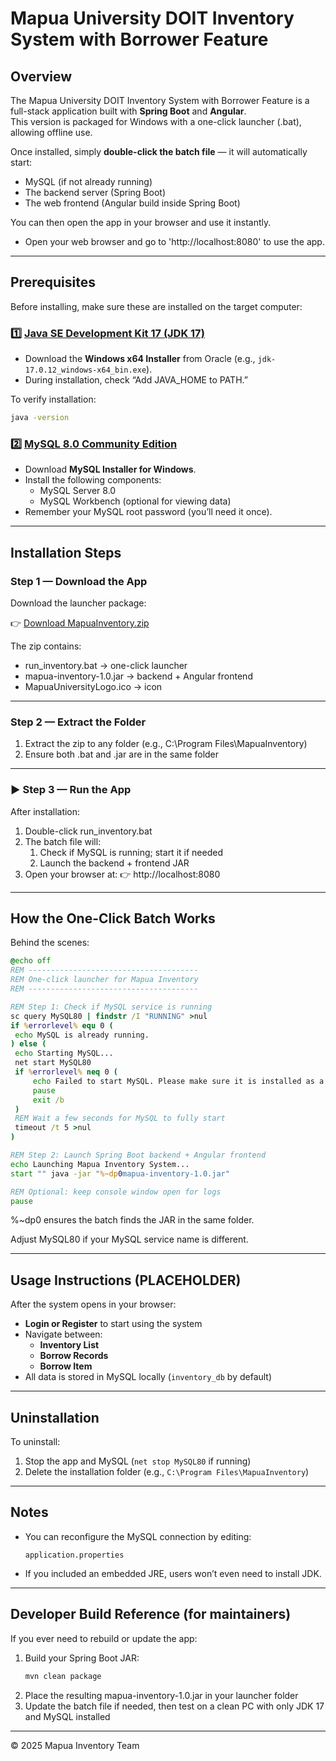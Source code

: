 # Mapua University DOIT Inventory System with Borrower Feature

## Overview
The Mapua University DOIT Inventory System with Borrower Feature is a full-stack application built with **Spring Boot** and **Angular**.  
This version is packaged for Windows with a one-click launcher (.bat), allowing offline use.

Once installed, simply **double-click the batch file** — it will automatically start:
- MySQL (if not already running)
- The backend server (Spring Boot)
- The web frontend (Angular build inside Spring Boot)

You can then open the app in your browser and use it instantly.
- Open your web browser and go to 'http://localhost:8080' to use the app.

---

## Prerequisites

Before installing, make sure these are installed on the target computer:

### 1️⃣ [Java SE Development Kit 17 (JDK 17)](https://www.oracle.com/java/technologies/javase/jdk17-archive-downloads.html)
- Download the **Windows x64 Installer** from Oracle (e.g., `jdk-17.0.12_windows-x64_bin.exe`).
- During installation, check “Add JAVA_HOME to PATH.”

To verify installation:
```bash
java -version
```

### 2️⃣ [MySQL 8.0 Community Edition](https://dev.mysql.com/downloads/installer/)
- Download **MySQL Installer for Windows**.
- Install the following components:
    - MySQL Server 8.0
    - MySQL Workbench (optional for viewing data)
- Remember your MySQL root password (you’ll need it once).

---

## Installation Steps

### Step 1 — Download the App
Download the launcher package:

👉 [Download MapuaInventory.zip](https://github.com/ent1tyGH/Mapua-Inventory/releases/tag/v1.0)

The zip contains:

- run_inventory.bat → one-click launcher
- mapua-inventory-1.0.jar → backend + Angular frontend
- MapuaUniversityLogo.ico → icon

---

### Step 2 — Extract the Folder
1. Extract the zip to any folder (e.g., C:\Program Files\MapuaInventory)
2. Ensure both .bat and .jar are in the same folder

---

### ▶️ Step 3 — Run the App
After installation:
1. Double-click run_inventory.bat
2. The batch file will:
    1. Check if MySQL is running; start it if needed
    2. Launch the backend + frontend JAR
3. Open your browser at:
   👉 http://localhost:8080

---

## How the One-Click Batch Works

Behind the scenes:
   ```bat
   @echo off
REM --------------------------------------
REM One-click launcher for Mapua Inventory
REM --------------------------------------

REM Step 1: Check if MySQL service is running
sc query MySQL80 | findstr /I "RUNNING" >nul
if %errorlevel% equ 0 (
    echo MySQL is already running.
) else (
    echo Starting MySQL...
    net start MySQL80
    if %errorlevel% neq 0 (
        echo Failed to start MySQL. Please make sure it is installed as a service.
        pause
        exit /b
    )
    REM Wait a few seconds for MySQL to fully start
    timeout /t 5 >nul
)

REM Step 2: Launch Spring Boot backend + Angular frontend
echo Launching Mapua Inventory System...
start "" java -jar "%~dp0mapua-inventory-1.0.jar"

REM Optional: keep console window open for logs
pause

   ```
%~dp0 ensures the batch finds the JAR in the same folder.

Adjust MySQL80 if your MySQL service name is different.

---

## Usage Instructions (PLACEHOLDER)
After the system opens in your browser:
- **Login or Register** to start using the system
- Navigate between:
    -  **Inventory List**
    -  **Borrow Records**
    -  **Borrow Item**
- All data is stored in MySQL locally (`inventory_db` by default)

---

## Uninstallation
To uninstall:
1. Stop the app and MySQL (`net stop MySQL80` if running)
2. Delete the installation folder (e.g., `C:\Program Files\MapuaInventory`)

---

## Notes
- You can reconfigure the MySQL connection by editing:
  ```
  application.properties
  ```
- If you included an embedded JRE, users won’t even need to install JDK.

---

## Developer Build Reference (for maintainers)
If you ever need to rebuild or update the app:
1. Build your Spring Boot JAR:
   ```bash
   mvn clean package
   ```
2. Place the resulting mapua-inventory-1.0.jar in your launcher folder
3. Update the batch file if needed, then test on a clean PC with only JDK 17 and MySQL installed

---

© 2025 Mapua Inventory Team